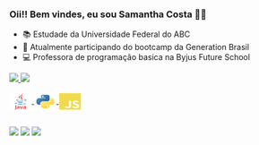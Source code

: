 ### Oii!! Bem vindes, eu sou Samantha Costa 👋🏻
- 📚 Estudade da Universidade Federal do ABC
- 🚀 Atualmente participando do bootcamp da Generation Brasil
- 💻 Professora de programação basica na Byjus Future School


 <div>
  <a href="https://github.com/samanthaccosta">
  <img height="180em" src="https://github-readme-stats.vercel.app/api?username=samanthaccosta&show_icons=true&theme=tokyonight&include_all_commits=true&count_private=true"/>
  <img height="180em" src="https://github-readme-stats.vercel.app/api/top-langs/?username=samanthaccosta&layout=compact&langs_count=7&theme=tokyonight"/>
</div>
<div style="display: inline_block"><br>
  <img align="center" alt="Rafa-J" height="30" width="40" src="https://raw.githubusercontent.com/devicons/devicon/master/icons/java/java-original-wordmark.svg">
  <img align="center" alt="Rafa-Python" height="30" width="40" src="https://raw.githubusercontent.com/devicons/devicon/master/icons/python/python-original.svg"> 
   <img align="center" alt="Rafa-Js" height="30" width="40" src="https://raw.githubusercontent.com/devicons/devicon/master/icons/javascript/javascript-plain.svg">
</div>

##


<div> 
  <a href="https://instagram.com/samyccosta" target="_blank"><img src="https://img.shields.io/badge/-Instagram-%23E4405F?style=for-the-badge&logo=instagram&logoColor=white" target="_blank"></a> 
  <a href = "mailto:samanthaccosta1@hotmail.com"><img src="https://img.shields.io/badge/-Gmail-%23333?style=for-the-badge&logo=gmail&logoColor=white" target="_blank"></a>
  <a href="https://www.linkedin.com/in/samantha-costa-0290b91a7/" target="_blank"><img src="https://img.shields.io/badge/-LinkedIn-%230077B5?style=for-the-badge&logo=linkedin&logoColor=white" target="_blank"></a> 
 
</div>

<!---
samanthaccosta/samanthaccosta is a ✨ special ✨ repository because its `README.md` (this file) appears on your GitHub profile.
You can click the Preview link to take a look at your changes.
--->
